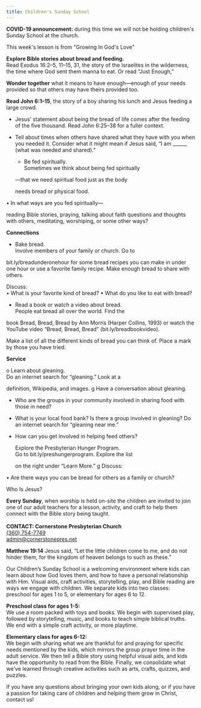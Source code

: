 ```yaml
---
title: Children's Sunday School
---
```

**COVID-19 announcement:** during this time we will not be holding children's Sunday School at the church.

This week's lesson is from "Growing In God's Love"

**Explore Bible stories about bread and feeding.**\
Read Exodus 16:2–5, 11–15, 31, the story of the Israelites in the wilderness, the time where God sent them manna to eat. Or read “Just Enough,”

**Wonder together** what it means to have enough—enough of your needs provided so that others may have theirs provided too.

**Read John 6:1–15**, the story of a boy sharing his lunch and Jesus feeding a large crowd. 

* Jesus’ statement about being the bread of life comes after the feeding of the five thousand. Read John 6:25–38 for a fuller context.
* Tell about times when others have shared what they have with you when you needed it. Consider what it might mean if Jesus said, “I am \_\_\_\_\_\_ (what was needed and shared).”

  * Be fed spiritually.\
        Sometimes we think about being fed spiritually

  —that we need spiritual food just as the body

  needs bread or physical food.

• In what ways are you fed spiritually—

reading Bible stories, praying, talking about faith questions and thoughts with others, meditating, worshiping, or some other ways?

**Connections**

* Bake bread.\
  Involve members of your family or church. Go to

bit.ly/breadunderonehour for some bread recipes you can make in under one hour or use a favorite family recipe. Make enough bread to share with others.

Discuss:\
• What is your favorite kind of bread? • What do you like to eat with bread?

* Read a book or watch a video about bread.\
  People eat bread all over the world. Find the

book Bread, Bread, Bread by Ann Morris (Harper Collins, 1993) or watch the YouTube video “Bread, Bread, Bread” (bit.ly/breadbookvideo).

  Make a list of all the different kinds of bread you can think of. Place a mark by those you have tried.

**Service**

o Learn about gleaning.\
   Do an internet search for “gleaning.” Look at a

definition, Wikipedia, and images. g Have a conversation about gleaning.

* Who are the groups in your community involved in sharing food with those in need?
* What is your local food bank? Is there a group involved in gleaning? Do an internet search for “gleaning near me.”
* How can you get involved in helping feed others?

  Explore the Presbyterian Hunger Program.\
    Go to bit.ly/preshungerprogram. Explore the list

  on the right under “Learn More.” g Discuss:

• Are there ways you can be bread for others as a family or church?

Who Is Jesus?

**Every Sunday**, when worship is held on-site the children are invited to join one of our adult teachers for a lesson, activity, and craft to help them connect with the Bible story being taught. \
\
**CONTACT: Cornerstone Presbyterian Church**\
[(360) 754-7749](tel:360-754-7749)\
[admin@cornerstonepres.net](mailto:admin@cornerstonepres.net)

**Matthew 19:14** Jesus said, “Let the little children come to me, and do not hinder them, for the kingdom of heaven belongs to such as these.”

Our Children’s Sunday School is a welcoming environment where kids can learn about how God loves them, and how to have a personal relationship with Him. Visual aids, craft activities, storytelling, play, and Bible reading are ways we engage with children. We separate kids into two classes: preschool for ages 1 to 5, or elementary for ages 6 to 12.

**Preschool class for ages 1-5:**\
We use a room packed with toys and books. We begin with supervised play, followed by storytelling, music, and books to teach simple biblical truths. We end with a simple craft activity, or more playtime.

**Elementary class for ages 6-12:**\
We begin with sharing what we are thankful for and praying for specific needs mentioned by the kids, which mirrors the group prayer time in the adult service. We then tell a Bible story using helpful visual aids, and kids have the opportunity to read from the Bible. Finally, we consolidate what we've learned through creative activities such as arts, crafts, quizzes, and puzzles.

If you have any questions about bringing your own kids along, or if you have a passion for taking care of children and helping them grow in Christ, contact us!